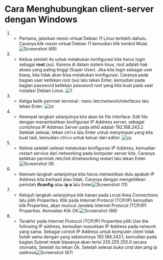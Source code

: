 # Cara Menghubungkan client-server dengan Windows

1. -  Pertama, jalankan mesin virtual Debian 11 Linux terlebih dahulu. Caranya klik mesin virtual Debian 11 kemudian klik tombol Mulai. ![Screenshot (69)](https://user-images.githubusercontent.com/112459285/193221486-0022bf4c-42ca-49da-acdb-6af7b7536574.png)

2. - Kedua setelah itu untuk melakukan konfigurasi kita harus login sebagai **root**.(*su*). Karena di dalam sistem linux, root adalah hak akses yang paling tinggi (Super User). Jika kita login sebagai user biasa, kita tidak akan bisa melakukan konfigurasi. Caranya pada bagian user ketikkan root (su) lalu tekan Enter, kemudian pada bagian password ketikkan password root yang kita buat pada saat instalasi Debian Linux. ![1](https://user-images.githubusercontent.com/112459285/193221709-99d12904-5bf6-43f0-bc17-e721899014b7.png)


3. - Ketiga ketik perintah terminal : nano /etc/network/interfaces lalu tekan Enter. ![zz](https://user-images.githubusercontent.com/112459285/193059834-bac84af1-ac3f-43a9-814b-5dccfda0102a.png)

4. - Keempat langkah selanjutnya kita akan ke file interface. Edit file dengan menambahkan konfigurasi IP Address server, sebagai contohnya IP Address Server pada eth0 adalah 192.168.243.2 Setelah selesai, tekan ctrl+s lalu Enter untuk menyimpan yang kita buat tadi, kemudian ctrl+x untuk keluar dari editor. ![yy](https://user-images.githubusercontent.com/112459285/193061242-c7e69e9e-2a95-4026-a930-b747db1ec07e.png)

5. - Kelima setelah selesai melakukan konfigurasi IP Address, kemudian restart service dari networking pada komputer server kita. Caranya ketikkan perintah /etc/init.d/networking restart lalu tekan Enter.![Screenshot (9)](https://user-images.githubusercontent.com/112459285/193062874-f30ff642-99d3-4e73-9b51-64b4ab8e6eaa.png)

6. - Keenam langkah selanjutnya kita harus memastikan dulu apakah IP Address kita berhasil atau tidak. Caranya dengan mengetikkan perintah **ifconfig** atau **ip a** lalu Enter![Screenshot (11)](https://user-images.githubusercontent.com/112459285/193063067-17537add-c643-4903-be9c-78454f4f688a.png)

8. - Ketujuh langkah selanjutnya klik kanan pada Local Area Connections lalu pilih Properties. Klik pada Internet Protocol (TCP/IP) kemudian klik Properties, akan muncul Jendela Internet Protocol (TCP/IP) Properties. Kemudian Klik OK.![Screenshot (66)](https://user-images.githubusercontent.com/112459285/193063418-e2e0c432-093e-4b85-9508-aed118baab3c.png)

9. - Terakhir pada Internet Protocol (TCP/IP) Properties pilih Use the following IP address, kemudian masukkan IP Address pada network yang sama. Sebagai contoh IP Address untuk komputer client tidak bolah sama dengan yang sebelumnya 192.168.243.1, kemudian pada bagian Subnet mask biasanya akan terisi 255.255.255.0 secara otomatis. Setelah itu tekan Ok. Setelah selesai *buka cmd dan ping ip address*![Screenshot (67)](https://user-images.githubusercontent.com/112459285/193063828-87d18000-3a7d-458e-9dcc-110313d9cf6b.png)
